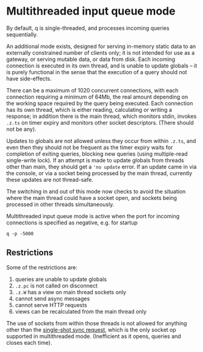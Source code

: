 # Multithreaded input queue mode

By default, q is single-threaded, and processes incoming queries sequentially.

An additional mode exists, designed for serving in-memory static data to an externally constrained number of clients only; it is not intended for use as a gateway, or serving mutable data, or data from disk. Each incoming connection is executed in its own thread, and is unable to update globals – it is purely functional in the sense that the execution of a query should not have side-effects.

There can be a maximum of 1020 concurrent connections, with each connection requiring a minimum of 64Mb, the real amount depending on the working space required by the query being executed. Each connection has its own thread, which is either reading, calculating or writing a response; in addition there is the main thread, which monitors stdin, invokes `.z.ts` on timer expiry and monitors other socket descriptors. (There should not be any). 

Updates to globals are not allowed unless they occur from within `.z.ts`, and even then they should not be frequent as the timer expiry waits for completion of exiting queries, blocking new queries (using multiple-read single-write lock). If an attempt is made to update globals from threads other than main, they should get a `'no update` error. If an update came in via the console, or via a socket being processed by the main thread, currently these updates are not thread-safe.

The switching in and out of this mode now checks to avoid the situation where the main thread could have a socket open, and sockets being processed in other threads simultaneously.

Multithreaded input queue mode is active when the port for incoming connections is specified as negative, e.g. for startup
```bash
q -p -5000
```


## Restrictions

Some of the restrictions are:

1.  queries are unable to update globals
2.  `.z.pc` is not called on disconnect
3.  `.z.W` has a view on main thread sockets only
4.  cannot send async messages
5.  cannot serve HTTP requests
6.  views can be recalculated from the main thread only

The use of sockets from within those threads is not allowed for anything other than the [single-shot sync request](/ref/filewords/#hopen), which is the only socket op supported in multithreaded mode. (Inefficient as it opens, queries and closes each time).